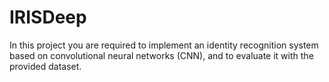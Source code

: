 # IRISDeep
In this project you are required to implement an identity recognition system based on  convolutional neural networks (CNN), and to evaluate it with the provided dataset.
